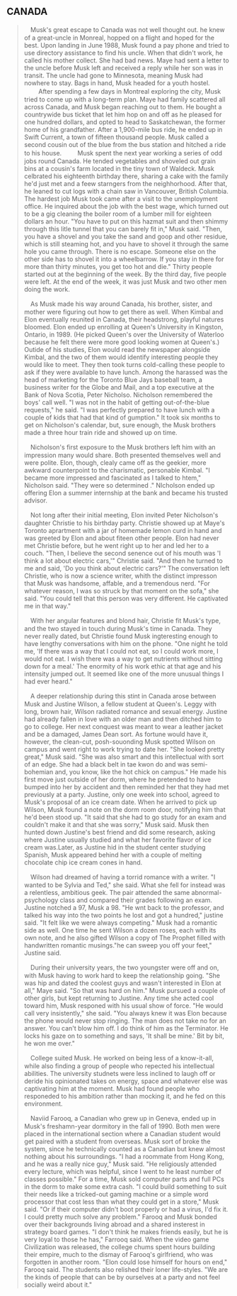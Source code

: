 CANADA
---

>　Musk's great escape to Canada was not well thought out. he knew of a great-uncle in Monreal, hopped on a flight and hoped for the best. Upon landing in June 1988, Musk found a pay phone and tried to use directory assistance to find his uncle. When that didn't work, he called his mother collect. She had bad news. Maye had sent a letter to the uncle before Musk left and received a reply while her son was in transit. The uncle had gone to Minnesota, meaning Musk had nowhere to stay. Bags in hand, Musk headed for a youth hostel.
>　
>　After spending a few days in Montreal exploring the city, Musk tried to come up with a long-term plan. Maye had family scattered all across Canada, and Musk began reaching out to them. He bought a countrywide bus ticket that let him hop on and off as he pleased for one hundred dollars, and opted to head to Saskatchewan, the former home of his grandfather. After a 1,900-mile bus ride, he ended up in Swift Current, a town of fifteen thousand people. Musk called a second cousin out of the blue from the bus station and hitched a ride to his house.
>　
>　Musk spent the next year working a series of odd jobs round Canada. He tended vegetables and shoveled out grain bins at a cousin's farm located in the tiny town of Waldeck. Musk celbrated his eighteenth birthday there, sharing a cake with the family he'd just met and a feew starngers from the neighhorhood. After that, he leaned to cut logs with a chain saw in Vancouver, British Columbia. The hardest job Musk took came after a visit to the unemployment office. He inquired about the job with the best wage, which turned out to be a gig cleaning the boiler room of a lumber mill for eighteen dollars an hour. "You have to put on this hazmat suit and then shimmy through this litle tunnel that you can barely fit in," Musk said. "Then, you have a shovel and you take the sand and goop and other residue, which is still steaming hot, and you have to shovel it through the same hole you came through. There is no escape. Someone else on the other side has to shovel it into a wheelbarrow. If you stay in there for more than thirty minutes, you get too hot and die." Thirty people started out at the beginning of the week. By the third day, five people were left. At the end of the week, it was just Musk and two other men doing the work.
>
>　As Musk made his way around Canada, his brother, sister, and mother were figuring out how to get there as well. When Kimbal and Elon eventually reunited in Canada, their headstrong, playful natures bloomed. Elon ended up enrolling at Queen's University in Kingston, Ontario, in 1989. (He picked Queen's over the University of Waterloo because he felt there were more good looking women at Queen's.) Outide of his studies, Elon would read the newspaper alongside Kimbal, and the two of them would identify interesting people they would like to meet. They then took turns cold-calling these people to ask if they were available to have lunch. Among the harassed was the head of marketing for the Toronto Blue Jays baseball team, a business writer for the Globe and Mail, and a top executive at the Bank of Nova Scotia, Peter Nicholso. Nicholson remembered the boys' call well. "I was not in the habit of getting out-of-the-blue requests," he said. "I was perfectly prepared to have lunch with a couple of kids that had that kind of gumption." It took six months to get on Nicholson's calendar, but, sure enough, the Musk brothers made a three hour train ride and showed up on time.
>
>　Nicholson's first exposure to the Musk brothers left him with an impression many would share. Both presented themselves well and were polite. Elon, though, clealy came off as the geekier, more awkward counterpoint to the charismatic, personable Kimbal. "I became more impressed and fascinated as I talked to htem," Nicholson said. "They were so determined ." NIcholson ended up offering Elon a summer internship at the bank and became his trusted advisor.
>
>　Not long after their initial meeting, Elon invited Peter Nicholson's daughter Christie to his birthday party. Christie showed up at Maye's Toronto aprartment with a jar of homemade lemon curd in hand and was greeted by Elon and about fiteen other people. Elon had never met Christie before, but he went right up to her and led her to a couch. "Then, I believe the second senence out of his mouth was 'I think a lot about electric cars,'" Christie said. "And then he turned to me and said, 'Do you think about electric cars?'" The conversation left Christie, who is now a science writer, whith the distinct impresson that Musk was handsome, affable, and a tremendous nerd. "For whatever reason, I was so struck by that moment on the sofa," she said. "You could tell that this person was very different. He captivated me in that way."
>
>　With her angular features and blond hair, Christie fit Musk's type, and the two stayed in touch during Musk's time in Canada. They never really dated, but Christie found Musk ingteresting enough to have lengthy conversations with him on the phone. "One night he told me, 'If there was a way that I could not eat, so I could work more, I would not eat. I wish there was a way to get nutrients without sitting down for a meal.' The enormity of his work ethic at that age and his intensity jumped out. It seemed like one of the more unusual things I had ever heard."
>
>　A deeper relationship during this stint in Canada arose between Musk and Justine Wilson, a fellow student at Queen's. Leggy with long, brown hair, Wilson radiated romance and sexual energy. Justine had already fallen in love with an older man and then ditched him to go to college. Her next conquest was meant to wear a leather jacket and be a damaged, James Dean sort. As fortune would have it, however, the clean-cut, posh-souonding Musk spotted Wilson on campus and went right to work trying to date her. "She looked pretty great," Musk said. "She was also smart and this intellectual with sort of an edge. She had a black belt in tae kwon do and was semi-bohemian and, you know, like the hot chick on campus." He made his first move just outside of her dorm, where he pretended to have bumped into her by accident and then reminded her that they had met previously at a party. Justine, only one week into school, agreed to Musk's proposal of an ice cream date. When he arrived to pick up Wilson, Musk found a note on the dorm room door, notifying him that he'd been stood up. "It said that she had to go study for an exam and couldn't make it and that she was sorry," Musk said. Musk then hunted down Justine's best friend and did some research, asking where Justine usually studied and what her favorite flavor of ice cream was.Later, as Justine hid in the student center studying Spanish, Musk appeared behind her with a couple of melting chocolate chip ice cream cones in hand.
>
>　Wilson had dreamed of having a torrid romance with a writer. "I wanted to be Sylvia and Ted," she said. What she fell for instead was a relentless, ambitious geek. The pair attended the same abnormal-psychology class and compared their grades following an exam. Justine notched a 97, Musk a 98. "He wnt back to the professor, and talked his way into the two points he lost and got a hundred," justine said. "It felt like we were always competing." Musk had a romantic side as well. One time he sent Wilson a dozen roses, each with its own note, and he also gifted Wilson a copy of The Prophet filled with handwritten romantic musings."he can sweep you off your feet," Justine said.
>
>　During their university years, the two youngster were off and on, with Musk having to work hard to keep the relationship going. "She was hip and dated the coolest guys and wasn't interested in Elon at all," Maye said. "So that was hard on him." Musk pursued a couple of other girls, but kept returning to Justine. Any time she acted cool toward him, Musk responed with his usual show of force. "He would call very insistently," she said. "You always knew it was Elon because the phone would never stop ringing. The man does not take no for an answer. You can't blow him off. I do think of him as the Terminator. He locks his gaze on to something and says, 'It shall be mine.' Bit by bit, he won me over."
>
>　College suited Musk. He worked on being less of a know-it-all, while also finding a group of people who repected his intellectual abilities. The university studnets were less inclined to laugh off or deride his opinionated takes on energy, space and whatever else was captivating him at the moment. Musk had found people who responeded to his ambition rather than mocking it, and he fed on this environment.
>
>　Naviid Farooq, a Canadian who grew up in Geneva, ended up in Musk's freshamn-year dormitory in the fall of 1990. Both men were placed in the international section where a Canadian student would get paired with a student from overseas. Musk sort of broke the system, since he technically counted as a Canadian but knew almost nothing about his surroundings. "I had a roommate from Hong Kong, and he was a really nice guy," Musk said. "He religiously attended every lecture, which was helpful, since I went to he least number of classes possible." For a time, Musk sold computer parts and full PCs in the dorm to make some extra cash. "I could build something to suit their needs like a tricked-out gaming machine or a simple word processor that cost less than what they could get in a store," Musk said.  "Or if their computer didn't boot properly or had a virus, I'd fix it. I could pretty much solve any problem." Farooq and Musk bonded over their backgrounds living abroad and a shared insterest in strategy board games. "I don't think he makes friends easily, but he is very loyal to those he has," Farrooq said. When the video game Civilization was released, the college chums spent hours building their empire, much to the dismay of Farooq's girlfriend, who was forgotten in another room. "Elon could lose himself for hours on end," Farooq said. The students also relished their loner life-styles. "We are the kinds of people that can be by ourselves at a party and not feel socially weird about it."